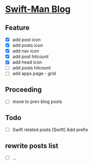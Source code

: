# [Swift-Man Blog](https://swift-man.github.io/)

## Feature
- [x] add post icon
- [x] add posts icon
- [x] add nav icon
- [x] add post hitcount
- [x] add head icon
- [ ] add posts hitcount
- [ ] add apps page - grid

## Proceeding
- [ ] move to prev blog posts 

## Todo
- [ ] Swift related posts [Swift] Add prefix

## rewrite posts list
- [ ] ...
